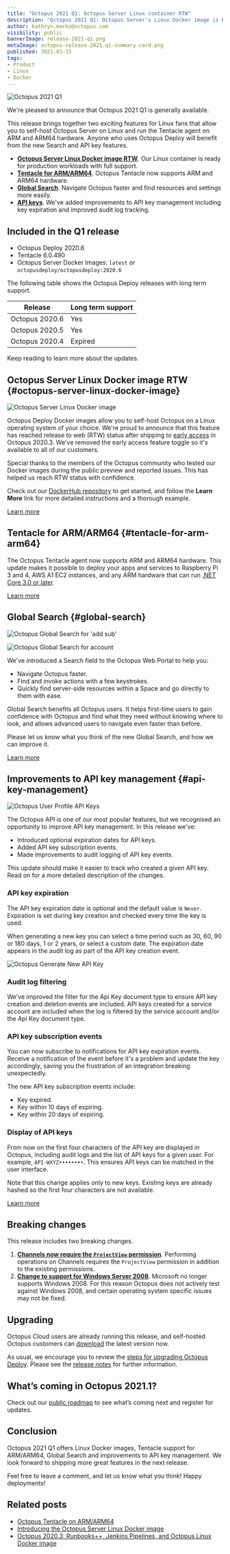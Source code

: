 ```yaml
---
title: "Octopus 2021 Q1: Octopus Server Linux container RTW"
description: "Octopus 2021 Q1: Octopus Server's Linux Docker image is Released to Web (RTW), Tentacle for ARM/ARM64, Global Search and API key management improvements."
author: kathryn.marks@octopus.com
visibility: public
bannerImage: release-2021-q1.png
metaImage: octopus-release-2021-q1-summary-card.png
published: 3021-03-15
tags:
- Product
- Linux
- Docker
---
```


![Octopus 2021 Q1](release-2021-q1.png)

We're pleased to announce that Octopus 2021 Q1 is generally available.

This release brings together two exciting features for Linux fans that allow you to self-host Octopus Server on Linux and run the Tentacle agent on ARM and ARM64 hardware. Anyone who uses Octopus Deploy will benefit from the new Search and API key features.

* **[Octopus Server Linux Docker image RTW](blog/2021-03/octopus-release-2021-q1/index.md#octopus-server-linux-docker-image)**. Our Linux container is ready for production workloads with full support.
* **[Tentacle for ARM/ARM64](blog/2021-03/octopus-release-2021-q1/index.md#tentacle-for-arm-arm64)**. Octopus Tentacle now supports ARM and ARM64 hardware.
* **[Global Search](blog/2021-03/octopus-release-2021-q1/index.md#global-search)**. Navigate Octopus faster and find resources and settings more easily.  
* **[API keys](blog/2021-03/octopus-release-2021-q1/index.md#api-key-management)**. We've added improvements to API key management including key expiration and improved audit log tracking.

## Included in the Q1 release

* Octopus Deploy 2020.6
* Tentacle 6.0.490
* Octopus Server Docker Images: `latest` or `octopusdeploy/octopusdeploy:2020.6`

The following table shows the Octopus Deploy releases with long term support. 

| Release               | Long term support           |
| --------------------- | --------------------------- |
| Octopus 2020.6        | Yes                         |
| Octopus 2020.5        | Yes                         |
| Octopus 2020.4        | Expired                     |

Keep reading to learn more about the updates.

## Octopus Server Linux Docker image RTW {#octopus-server-linux-docker-image}

![Octopus Server Linux Docker image](octopus-linux-image.png "width=500")

Octopus Deploy Docker images allow you to self-host Octopus on a Linux operating system of your choice. We're proud to announce that this feature has reached release to web (RTW) status after shipping to [early access](https://octopus.com/blog/octopus-release-2020-3) in Octopus 2020.3. We've removed the early access feature toggle so it's available to all of our customers.

Special thanks to the members of the Octopus community who tested our Docker images during the public preview and reported issues. This has helped us reach RTW status with confidence.

Check out our [DockerHub repository](https://hub.docker.com/r/octopusdeploy/octopusdeploy) to get started, and follow the **Learn More** link for more detailed instructions and a thorough example.

[Learn more](https://octopus.com/blog/introducing-linux-docker-image)

## Tentacle for ARM/ARM64 {#tentacle-for-arm-arm64}

The Octopus Tentacle agent now supports ARM and ARM64 hardware. This update makes it possible to deploy your apps and services to Raspberry Pi 3 and 4, AWS A1 EC2 instances, and any ARM hardware that can run [.NET Core 3.0 or later](https://devblogs.microsoft.com/dotnet/announcing-net-core-3-0/#platform-support).

[Learn more](https://octopus.com/blog/tentacle-on-arm)

## Global Search {#global-search}

![Octopus Global Search for 'add sub'](global-search-add-sub.png "width=500")

![Octopus Global Search for account](global-search-account.png "width=500")

We've introduced a Search field to the Octopus Web Portal to help you:

* Navigate Octopus faster.
* Find and invoke actions with a few keystrokes.
* Quickly find server-side resources within a Space and go directly to them with ease. 

Global Search benefits all Octopus users. It helps first-time users to gain confidence with Octopus and find what they need without knowing where to look, and allows advanced users to navigate even faster than before.

Please let us know what you think of the new Global Search, and how we can improve it.

[Learn more](https://github.com/OctopusDeploy/Issues/issues/6703)

## Improvements to API key management {#api-key-management}

![Octopus User Profile API Keys](my-api-keys.png "width=500")

The Octopus API is one of our most popular features, but we recognised an opportunity to improve API key management. In this release we've: 

* Introduced optional expiration dates for API keys.
* Added API key subscription events.
* Made improvements to audit logging of API key events.

This update should make it easier to track who created a given API key. Read on for a more detailed description of the changes.

### API key expiration ###

The API key expiration date is optional and the default value is `Never`. Expiration is set during key creation and checked every time the key is used.

When generating a new key you can select a time period such as 30, 60, 90 or 180 days, 1 or 2 years, or select a custom date. The expiration date appears in the audit log as part of the API key creation event.

![Octopus Generate New API Key](generate-new-api-key.png "width=500")

### Audit log filtering ###

We've improved the filter for the Api Key document type to ensure API key creation and deletion events are included. API keys created for a service account are included when the log is filtered by the service account and/or the Api Key document type.

### API key subscription events ###

You can now subscribe to notifications for API key expiration events. Receive a notification of the event before it's a problem and update the key accordingly, saving you the frustration of an integration breaking unexpectedly.

The new API key subscription events include:

* Key expired.
* Key within 10 days of expiring.
* Key within 20 days of expiring.

### Display of API keys ###

From now on the first four characters of the API key are displayed in Octopus, including audit logs and the list of API keys for a given user. For example, `API-WXYZ••••••••`. This ensures API keys can be matched in the user interface.

Note that this change applies only to new keys. Existing keys are already hashed so the first four characters are not available.

[Learn more](https://octopus.com/docs/octopus-rest-api/how-to-create-an-api-key)

## Breaking changes

This release includes two breaking changes.

1. **[Channels now require the `ProjectView` permission](https://github.com/OctopusDeploy/Issues/issues/6690)**. Performing operations on Channels requires the `ProjectView` permission in addition to the existing permissions. 
2. **[Change to support for Windows Server 2008](https://octopus.com/docs/infrastructure/deployment-targets/windows-targets/requirements)**. Microsoft no longer supports Windows 2008. For this reason Octopus does not actively test against Windows 2008, and certain operating system specific issues may not be fixed.

## Upgrading

Octopus Cloud users are already running this release, and self-hosted Octopus customers can [download](https://octopus.com/downloads/2020.6.0) the latest version now.  

As usual, we encourage you to review the [steps for upgrading Octopus Deploy](https://octopus.com/docs/administration/upgrading). Please see the [release notes](https://octopus.com/downloads/compare?to=2020.6.0) for further information.

## What’s coming in Octopus 2021.1?

Check out our [public roadmap](https://octopus.com/roadmap) to see what’s coming next and register for updates.

## Conclusion

Octopus 2021 Q1 offers Linux Docker images, Tentacle support for ARM/ARM64, Global Search and improvements to API key management. We look forward to shipping more great features in the next release.

Feel free to leave a comment, and let us know what you think! Happy deployments!

## Related posts

* [Octopus Tentacle on ARM/ARM64](https://octopus.com/blog/tentacle-on-arm)
* [Introducing the Octopus Server Linux Docker image](https://octopus.com/blog/introducing-linux-docker-image)
* [Octopus 2020.3: Runbooks++, Jenkins Pipelines, and Octopus Linux Docker image](https://octopus.com/blog/octopus-release-2020-3)
